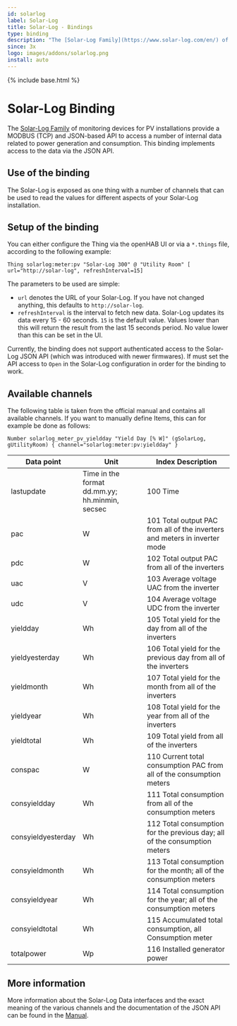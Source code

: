 ```yaml
---
id: solarlog
label: Solar-Log
title: Solar-Log - Bindings
type: binding
description: "The [Solar-Log Family](https://www.solar-log.com/en/) of monitoring devices for PV installations provide a MODBUS (TCP) and JSON-based API to access a number of internal data related to power generation and consumption. This binding implements access to the data via the JSON API."
since: 3x
logo: images/addons/solarlog.png
install: auto
---
```


<!-- Attention authors: Do not edit directly. Please add your changes to the appropriate source repository -->

{% include base.html %}

# Solar-Log Binding

<AddonLogo />

The [Solar-Log Family](https://www.solar-log.com/en/) of monitoring devices for PV installations provide a MODBUS (TCP) and JSON-based API to access a number of internal data related to power generation and consumption. This binding implements access to the data via the JSON API.

## Use of the binding

The Solar-Log is exposed as one thing with a number of channels that can be used to read the values for different aspects of your Solar-Log installation.

## Setup of the binding

You can either configure the Thing via the openHAB UI or via a `*.things` file, according to the following example:

`Thing solarlog:meter:pv "Solar-Log 300" @ "Utility Room" [ url="http://solar-log", refreshInterval=15]`

The parameters to be used are simple:

- `url` denotes the URL of your Solar-Log. If you have not changed anything, this defaults to `http://solar-log`.
- `refreshInterval` is the interval to fetch new data. Solar-Log updates its data every 15 - 60 seconds. `15` is the default value. Values lower than this will return the result from the last 15 seconds period. No value lower than this can be set in the UI.

Currently, the binding does not support authenticated access to the Solar-Log JSON API (which was introduced with newer firmwares). If must set the API access to `Open` in the Solar-Log configuration in order for the binding to work.

## Available channels

The following table is taken from the official manual and contains all available channels. If you want to manually define Items, this can for example be done as follows:

`Number solarlog_meter_pv_yieldday "Yield Day [% W]" (gSolarLog, gUtilityRoom) { channel="solarlog:meter:pv:yieldday" }`

| Data point         | Unit                                           | Index Description                                                          |
| ------------------ | ---------------------------------------------- | -------------------------------------------------------------------------- |
| lastupdate         | Time in the format dd.mm.yy; hh.minmin, secsec | 100 Time                                                                   |
| pac                | W                                              | 101 Total output PAC from all of the inverters and meters in inverter mode |
| pdc                | W                                              | 102 Total output PAC from all of the inverters                             |
| uac                | V                                              | 103 Average voltage UAC from the inverter                                  |
| udc                | V                                              | 104 Average voltage UDC from the inverter                                  |
| yieldday           | Wh                                             | 105 Total yield for the day from all of the inverters                      |
| yieldyesterday     | Wh                                             | 106 Total yield for the previous day from all of the inverters             |
| yieldmonth         | Wh                                             | 107 Total yield for the month from all of the inverters                    |
| yieldyear          | Wh                                             | 108 Total yield for the year from all of the inverters                     |
| yieldtotal         | Wh                                             | 109 Total yield from all of the inverters                                  |
| conspac            | W                                              | 110 Current total consumption PAC from all of the consumption meters       |
| consyieldday       | Wh                                             | 111 Total consumption from all of the consumption meters                   |
| consyieldyesterday | Wh                                             | 112 Total consumption for the previous day; all of the consumption meters  |
| consyieldmonth     | Wh                                             | 113 Total consumption for the month; all of the consumption meters         |
| consyieldyear      | Wh                                             | 114 Total consumption for the year; all of the consumption meters          |
| consyieldtotal     | Wh                                             | 115 Accumulated total consumption, all Consumption meter                   |
| totalpower         | Wp                                             | 116 Installed generator power                                              |

## More information

More information about the Solar-Log Data interfaces and the exact meaning of the various channels and the documentation of the JSON API can be found in the [Manual](https://www.solar-log.com/manuals/manuals/en_GB/SolarLog_Manual_3x_EN.pdf).

